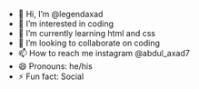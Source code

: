 - 👋 Hi, I’m @legendaxad
- 👀 I’m interested in coding 
- 🌱 I’m currently learning html and css
- 💞️ I’m looking to collaborate on coding
- 📫 How to reach me instagram @abdul_axad7
- 😄 Pronouns: he/his
- ⚡ Fun fact: Social

<!---
legendaxad/legendaxad is a ✨ special ✨ repository because its `README.md` (this file) appears on your GitHub profile.
You can click the Preview link to take a look at your changes.
--->
